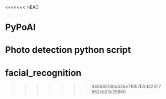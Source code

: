 <<<<<<< HEAD
# PyPoAI
Photo detection python script
=======
# facial_recognition
>>>>>>> 9456451dbb43be71657b0d32377862cb23c25860
